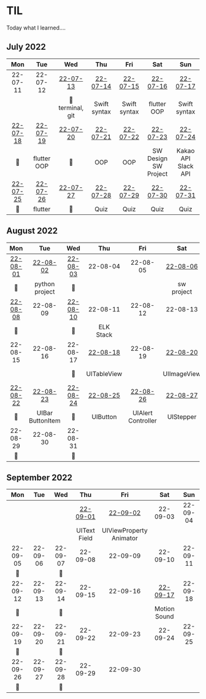 # TIL
Today what I learned....

## July 2022
|     Mon     |     Tue     |     Wed     |     Thu     |     Fri     |     Sat     |     Sun     |
|:----------:|:----------:|:----------:|:----------:|:----------:|:----------:|:----------:|
| 22-07-11 | 22-07-12 | [22-07-13](/TIL-by-Date/2022.07/0713.md) | [22-07-14](/TIL-by-Date/2022.07/0714.md) | [22-07-15](/TIL-by-Date/2022.07/0715.md) | [22-07-16](/TIL-by-Date/2022.07/0716.md) | [22-07-17](/TIL-by-Date/2022.07/0717.md) |
|            |            | 📖<br/>terminal, git | Swift syntax | Swift syntax | flutter<br/>OOP | Swift syntax |
| [22-07-18](/TIL-by-Date/2022.07/0718.md) | [22-07-19](/TIL-by-Date/2022.07/0719.md) | [22-07-20](/TIL-by-Date/2022.07/0720.md) | [22-07-21](/TIL-by-Date/2022.07/0721.md) | [22-07-22](/TIL-by-Date/2022.07/0722.md) | [22-07-23](/TIL-by-Date/2022.07/0723.md) | [22-07-24 ](/TIL-by-Date/TIL_22072022.07/0724.md)|
|     📖     | flutter<br/>OOP |     📖     | OOP | OOP | SW Design<br/>SW Project | Kakao API<br/>Slack API |
| [22-07-25](/TIL-by-Date/2022.07/0725.md) | [22-07-26](/TIL-by-Date/2022.07/0726.md) | [22-07-27](/TIL-by-Date/2022.07/0727.md) | [22-07-28](/TIL-by-Date/2022.07/0728.md) | [22-07-29](/TIL-by-Date/2022.07/0729.md) | [22-07-30](/TIL-by-Date/2022.07/0730.md) | [22-07-31](/TIL-by-Date/2022.07/0731.md) | 
|     📖     | flutter |     📖     | Quiz | Quiz | Quiz | Quiz |


## August 2022
|     Mon    |     Tue    |     Wed    |     Thu    |     Fri    |     Sat    |     Sun    |
|:----------:|:----------:|:----------:|:----------:|:----------:|:----------:|:----------:|
| [22-08-01](/TIL-by-Date/2202.08/0801.md) | [22-08-02](/TIL-by-Date/2202.08/0802.md) | [22-08-03](/TIL-by-Date/2202.08/0803.md) | 22-08-04 | 22-08-05 | [22-08-06](/TIL-by-Date/2202.08/0806.md) | 22-08-07 |
|     📖     | python<br/>project |     📖     |            |            | sw<br/>project |            |
| [22-08-08](/TIL-by-Date/2202.08/0808.md) | 22-08-09 | [22-08-10](/TIL-by-Date/2202.08/0810.md) | 22-08-11 | 22-08-12 | 22-08-13 | 22-08-14 |
|     📖     |            |     📖     | ELK<br/>Stack |            |            |            |
| 22-08-15 | 22-08-16 | 22-08-17 | [22-08-18](/TIL-by-Date/2202.08/0818.md) | 22-08-19 | [22-08-20](/TIL-by-Date/2202.08/0820.md) | [22-08-21](/TIL-by-Date/2202.08/0821.md) |
|           |            |     📖     | UITableView |            | UIImageView | UITabBar<br/>Controller |
| [22-08-22](/TIL-by-Date/2202.08/0822.md) | [22-08-23](/TIL-by-Date/2202.08/0823.md) | [22-08-24](/TIL-by-Date/2202.08/0824.md) | [22-08-25](/TIL-by-Date/2202.08/0825.md) | [22-08-26](/TIL-by-Date/2202.08/0826.md) | [22-08-27](/TIL-by-Date/2202.08/0827.md) | 22-08-28 |
|     📖     | UIBar<br/>ButtonItem |     📖     | UIButton | UIAlert<br/>Controller | UIStepper |            |
| 22-08-29 | 22-08-30 | 22-08-31 |            |            |            |            |
|     📖     |            |     📖     |            |            |            |            |

## September 2022
|     Mon    |     Tue    |     Wed    |     Thu    |     Fri    |     Sat    |     Sun    |
|:----------:|:----------:|:----------:|:----------:|:----------:|:----------:|:----------:|
|            |            |            | [22-09-01](/TIL-by-Date/2022.09/0901.md) | [22-09-02](/TIL-by-Date/2022.09/0902.md) | 22-09-03 | 22-09-04 |
|  |  |  | UIText<br/>Field | UIViewProperty<br/>Animator |  |  |
| 22-09-05 | 22-09-06 | 22-09-07 | 22-09-08 | 22-09-09 | 22-09-10 | 22-09-11 |
| 📖 |  | 📖 |  |  |  |  |
| 22-09-12 | 22-09-13 | 22-09-14 | 22-09-15 | 22-09-16 | [22-09-17](/TIL-by-Date/2022.09/0917.md) | 22-09-18 |
| 📖 |  | 📖 |  |  | Motion<br/>Sound |  |
| 22-09-19 | 22-09-20 | 22-09-21 | 22-09-22 | 22-09-23 | 22-09-24 | 22-09-25 |
| 📖 |  | 📖 |  |  |  |  |
| 22-09-26 | 22-09-27 | 22-09-28 | 22-09-29 | 22-09-30 |            |            |
| 📖 |  | 📖 |  |  |  |  |


<!--https://olait.tistory.com/22-->